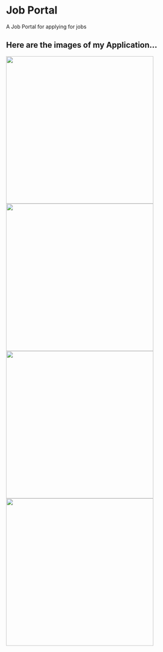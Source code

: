 # Job Portal
 A Job Portal for applying for jobs

 ## Here are the images of my Application...



<img src="https://user-images.githubusercontent.com/79391745/220955474-b04de53c-a274-4781-bd68-cf06db7ae885.jpeg" width=400>
<img src="https://user-images.githubusercontent.com/79391745/220955495-dc989059-f8d8-416d-aaed-26c64e6973e4.jpeg" width=400>
<img src="https://user-images.githubusercontent.com/79391745/220955513-8edda84f-ed58-4c24-a8d0-c8eeb606f166.jpeg" width=400>
<img src="https://user-images.githubusercontent.com/79391745/220955551-aeca94d3-0981-40a2-896a-e1b3429025e8.jpeg" width=400>


